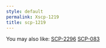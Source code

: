 ```yaml
---
style: default
permalink: Xscp-1219
title: scp-1219
---
```

You may also like:
[SCP-2296](http://scp-wiki.net/scp-2296)
[SCP-083](http://scp-wiki.net/scp-083)